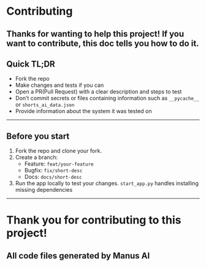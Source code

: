 # Contributing

Thanks for wanting to help this project!
If you want to contribute, this doc tells you how to do it.
---

## Quick TL;DR
- Fork the repo  
- Make changes and tests if you can  
- Open a PR(Pull Request) with a clear description and steps to test 
- Don’t commit secrets or files containing information such as `__pycache__` or `shorts_ai_data.json`
- Provide information about the system it was tested on
---

## Before you start
1. Fork the repo and clone your fork.  
2. Create a branch:
   - Feature: `feat/your-feature`
   - Bugfix: `fix/short-desc`
   - Docs: `docs/short-desc`
3. Run the app locally to test your changes. `start_app.py` handles installing missing dependencies

---

# Thank you for contributing to this project!

## All code files generated by Manus AI
